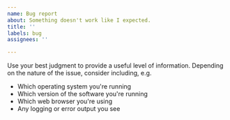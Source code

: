 ```yaml
---
name: Bug report
about: Something doesn't work like I expected.
title: ''
labels: bug
assignees: ''

---
```


Use your best judgment to provide a useful level of information. Depending on the nature of the issue, consider including, e.g.

- Which operating system you're running
- Which version of the software you're running
- Which web browser you're using
- Any logging or error output you see
